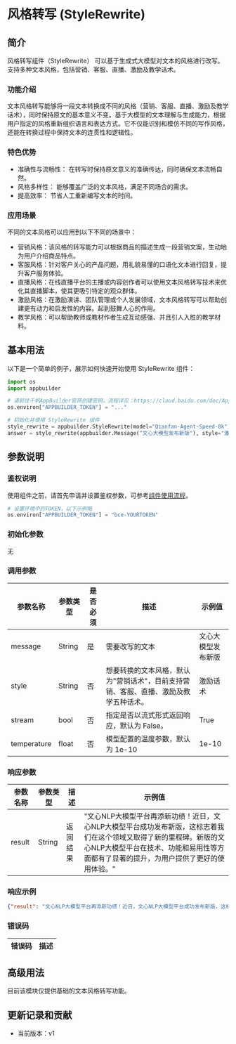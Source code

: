 # 风格转写 (StyleRewrite)

## 简介
风格转写组件（StyleRewrite） 可以基于生成式大模型对文本的风格进行改写。支持多种文本风格，包括营销、客服、直播、激励及教学话术。


### 功能介绍
文本风格转写能够将一段文本转换成不同的风格（营销、客服、直播、激励及教学话术），同时保持原文的基本意义不变。基于大模型的文本理解与生成能力，根据用户指定的风格重新组织语言和表达方式。它不仅能识别和模仿不同的写作风格，还能在转换过程中保持文本的连贯性和逻辑性。

### 特色优势
- 准确性与流畅性： 在转写时保持原文意义的准确传达，同时确保文本流畅自然。
- 风格多样性： 能够覆盖广泛的文本风格，满足不同场合的需求。
- 提高效率： 节省人工重新编写文本的时间。

### 应用场景
不同的文本风格可以应用到以下不同的场景中：
- 营销风格：该风格的转写能力可以根据商品的描述生成一段营销文案，生动地为用户介绍商品特点。
- 客服风格：针对客户关心的产品问题，用礼貌易懂的口语化文本进行回复，提升客户服务体验。
- 直播风格：在线直播平台的主播或内容创作者可以使用文本风格转写技术来优化其直播脚本，使其更吸引特定的观众群体。
- 激励风格：在激励演讲、团队管理或个人发展领域，文本风格转写可以帮助创建更有动力和启发性的内容。起到鼓舞人心的作用。
- 教学风格：可以帮助教师或教材作者生成互动感强、并且引人入胜的教学材料。


## 基本用法

以下是一个简单的例子，展示如何快速开始使用 StyleRewrite 组件：

```python
import os
import appbuilder

# 请前往千帆AppBuilder官网创建密钥，流程详见：https://cloud.baidu.com/doc/AppBuilder/s/Olq6grrt6#1%E3%80%81%E5%88%9B%E5%BB%BA%E5%AF%86%E9%92%A5
os.environ["APPBUILDER_TOKEN"] = "..."

# 初始化并使用 StyleRewrite 组件
style_rewrite = appbuilder.StyleRewrite(model="Qianfan-Agent-Speed-8k")
answer = style_rewrite(appbuilder.Message("文心大模型发布新版"), style="激励话术")
```



## 参数说明

### 鉴权说明
使用组件之前，请首先申请并设置鉴权参数，可参考[组件使用流程](https://cloud.baidu.com/doc/AppBuilder/s/Olq6grrt6#1%E3%80%81%E5%88%9B%E5%BB%BA%E5%AF%86%E9%92%A5)。
```python
# 设置环境中的TOKEN，以下示例略
os.environ["APPBUILDER_TOKEN"] = "bce-YOURTOKEN"
```

### 初始化参数
无

### 调用参数
|参数名称 |参数类型 |是否必须 |描述 |示例值|
|--------|--------|--------|----|------|
|message |String  |是 |需要改写的文本|文心大模型发布新版|
|style|String|否 |想要转换的文本风格，默认为"营销话术"，目前支持营销、客服、直播、激励及教学五种话术。|激励话术|
|stream|bool|否 |指定是否以流式形式返回响应，默认为 False。|True|
|temperature|float|否 |模型配置的温度参数，默认为 1e-10|1e-10|

### 响应参数
|参数名称 |参数类型 |描述 |示例值|
|--------|--------|----|------|
|result  |String  |返回结果|"文心NLP大模型平台再添新功绩！近日，文心NLP大模型平台成功发布新版，这标志着我们在这个领域又取得了新的里程碑。新版的文心NLP大模型平台在技术、功能和易用性等方面都有了显著的提升，为用户提供了更好的使用体验。"|

### 响应示例
```json
{"result": "文心NLP大模型平台再添新功绩！近日，文心NLP大模型平台成功发布新版，这标志着我们在这个领域又取得了新的里程碑。新版的文心NLP大模型平台在技术、功能和易用性等方面都有了显著的提升，为用户提供了更好的使用体验。"}
```

### 错误码
|错误码|描述|
|------|---|

## 高级用法

目前该模块仅提供基础的文本风格转写功能。


## 更新记录和贡献
* 当前版本：v1
